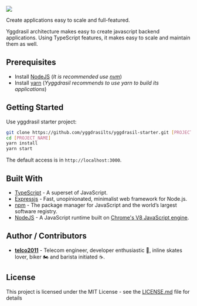 <p align="left">
  <a href="https://github.com/yggdrasilts" target="blank">
      <img src="http://www.shibamiandme.com/images/full_logo.png" />
  </a>
</p>

Create applications easy to scale and full-featured.

Yggdrasil architecture makes easy to create javascript backend applications. Using TypeScript features, it makes easy to scale and maintain them as well.

## Prerequisites

* Install [NodeJS](https://nodejs.org/en/) (_It is recommended use [nvm](https://github.com/creationix/nvm)_)
* Install [yarn](https://yarnpkg.com) (_Yyggdrasil recommends to use yarn to build its applications_)

## Getting Started

Use yggdrasil starter project:

```bash
git clone https://github.com/yggdrasilts/yggdrasil-starter.git [PROJECT_NAME]
cd [PROJECT_NAME]
yarn install
yarn start
```

The default access is in `http://localhost:3000`.

## Built With

* [TypeScript](https://www.typescriptlang.org/) - A superset of JavaScript.
* [Expressjs](http://expressjs.com/) - Fast, unopinionated, minimalist web framework for Node.js.
* [npm](https://www.npmjs.com/) - The package manager for JavaScript and the world’s largest software registry.
* [NodeJS](https://nodejs.org/en/) - A JavaScript runtime built on [Chrome's V8 JavaScript engine](https://developers.google.com/v8/).

## Author / Contributors

* **[telco2011](https://github.com/telco2011)** - Telecom engineer, developer enthusiastic 👾, inline skates lover, biker 🏍 and barista initiated ☕️.

## License

This project is licensed under the MIT License - see the [LICENSE.md](LICENSE.md) file for details
